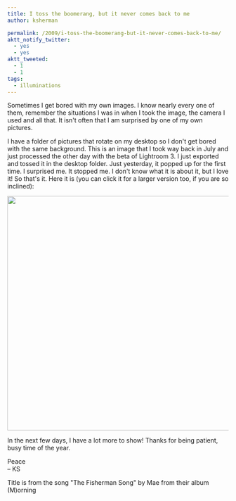 ```yaml
---
title: I toss the boomerang, but it never comes back to me
author: ksherman

permalink: /2009/i-toss-the-boomerang-but-it-never-comes-back-to-me/
aktt_notify_twitter:
  - yes
  - yes
aktt_tweeted:
  - 1
  - 1
tags:
  - illuminations
---
```

Sometimes I get bored with my own images. I know nearly every one of them, remember the situations I was in when I took the image, the camera I used and all that. It isn't often that I am surprised by one of my own pictures.

I have a folder of pictures that rotate on my desktop so I don't get bored with the same background. This is an image that I took way back in July and just processed the other day with the beta of Lightroom 3. I just exported and tossed it in the desktop folder. Just yesterday, it popped up for the first time. I surprised me. It stopped me. I don't know what it is about it, but I love it! So that's it. Here it is (you can click it for a larger version too, if you are so inclined):

[<img class="aligncenter" title="Corn Field" src="https://s3-us-west-2.amazonaws.com/assets.kshermphoto.com/2009PostsImages/October/27/CornSmall.jpg" alt="" width="800" height="533" />][1]

In the next few days, I have a lot more to show! Thanks for being patient, busy time of the year.

Peace  
– KS

Title is from the song "The Fisherman Song" by Mae from their album (M)orning

 [1]: https://s3-us-west-2.amazonaws.com/assets.kshermphoto.com/2009PostsImages/October/27/CornBig.jpg